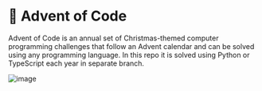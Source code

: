 # 🎄 Advent of Code

Advent of Code is an annual set of Christmas-themed computer programming challenges that follow an Advent calendar and can be solved using any programming language. In this repo it is solved using Python or TypeScript each year in separate branch.

![image](https://user-images.githubusercontent.com/33430525/206291482-778cd132-a409-4961-9f63-860b5ab43108.png)
